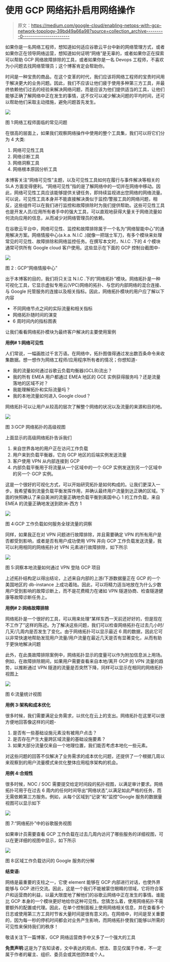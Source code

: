 # 使用 GCP 网络拓扑启用网络操作

> 原文：<https://medium.com/google-cloud/enabling-netops-with-gcp-network-topology-39bd49a66a98?source=collection_archive---------0----------------------->

如果你是一名网络工程师，想知道如何适应谷歌云平台中新的网络管理方式，或者如果你正在领导网络运营，想知道如何证明“网络”是无辜的，或者如果你正在探索可以帮助 GCP 网络故障排除的工具，或者如果你是一名 Devops 工程师，不喜欢为小问题去找网络管理员；这个博客肯定会帮助你。

时间是一种宝贵的商品，在这个变革的时代，我们应该将网络工程师的宝贵时间用于解决更大的业务问题。因此，我们不应该让他们疲于使用多种第三方工具，并最终依赖他们过去的经验来解决网络问题，而是应该为他们提供适当的工具，让他们能够正确了解网络中正在发生的事情，这不仅可以减少解决问题的平均时间，还可以帮助他们采取主动措施，避免问题首先发生。

![](img/0693881fe88e78bcdad7e9a273f077a5.png)

图 1:网络工程师面临的常见问题

在很高的层面上，如果我们观察网络操作中使用的整个工具集，我们可以将它们分为 4 大类:

1.  网络可见性工具
2.  网络诊断工具
3.  网络洞察工具
4.  网络根本原因分析工具

本博客关注“网络可见性”主题，以及可见性工具如何在履行与事件解决等相关的 SLA 方面变得便利。“网络可见性”指的是了解网络中的一切并在网络中移动。因此，网络可见性工具应该能够提供关键任务，即持续监视进出您网络的网络流量。可以说，可见性工具本身并不能直接解决类似于监控/警报工具的网络问题，相反，这些组件可以在我们进行监控和故障排除时为我们提供帮助。这些可见性工具也是开发人员/应用所有者手中的强大工具，可以直观地获得大量关于网络流量如何流向应用的信息，从而减少对网络管理员的依赖。

在谷歌云平台中，网络可见性、监控和故障排除属于一个名为“网络智能中心”的通用解决方案。网络情报中心(a.k.a. N.I.C .)就像一把瑞士军刀，有多个模块来处理常见的可见性、故障排除和网络监控任务。在撰写本文时，N.I.C .下的 4 个模块通常可供所有 Google cloud 客户使用。这些显示在下面的 GCP 控制台截图中-

![](img/77f5edec8469d6ff577aadc92278a087.png)

图 2 : GCP“网络情报中心”

出于本博客的目的，我们将只关注 N.I.C .下的“网络拓扑”模块。网络拓扑是一种可视化工具，它显示虚拟专用云(VPC)网络的拓扑、与您的内部网络的混合连接、与 Google 托管服务的连接以及相关指标。因此，网络拓扑模块的用户应了解以下内容

*   不同网络节点之间的实际流量和相关指标
*   网络拓扑随时间的演变
*   6 周时间内的指标图表

让我们看看网络拓扑模块为最终客户解决的主要使用案例

**用例# 1:网络可见性**

人们常说，一幅画胜过千言万语。在网络中，拓扑图值得通过发出数百条命令来收集数据。想一想作为网络工程师/应用程序所有者的情况；你想知道-

*   我的流量如何通过谷歌云负载均衡器(GCLB)流出？
*   我的所有 EMEA 用户都通过 EMEA 地区的 GCE 实例获得服务吗？还是流量落地的区域不对？
*   我能理解拓扑和实际流量吗？
*   我的本地流量如何进入 Google cloud？

网络拓扑可以让用户从较高的层次了解整个网络的状况以及流量的来源和目的地。

![](img/397f96ab6ee1717d2b75771a870202f5.png)

图 3:GCP 网络拓扑的高级视图

上面显示的高级网络拓扑告诉我们

1.  来自世界各地的用户正在访问工作负载
2.  用户来到负载平衡器，它向 GCP 地区的后端实例发送流量
3.  客户使用 VPN 从内部连接到 GCP
4.  内部负载平衡用于将流量从一个区域中的一个 GCP 实例发送到另一个区域中的另一个 GCP 实例。

这是一个很好的可视化方式，可以开始研究拓扑是如何构成的。让我们更深入一步。我希望看到流量负载平衡发挥作用，并确认最终用户流量到达正确的区域。下面的快照确认了来自美洲的流量正确地负载平衡到美国中心 1 的工作负载，来自 EMEA 的流量正确地发送到欧洲-西方 1

![](img/577c05f597fcea68d58bece6c2ccff8b.png)

图 4:GCP 工作负载如何服务全球流量的洞察

同样，如果我正在对 VPN 问题进行故障排除，并且需要确定 VPN 的所有用户是否都受到影响，或者是否有用户成功使用 VPN 并向 GCP 工作负载发送流量，我可以利用相同的网络拓扑对 VPN 元素进行故障排除，如下所示

![](img/1960d660a8cc550ced435a785f20a5b7.png)

图 5:洞察本地流量如何通过 VPN 登陆 GCP 项目

上述拓扑结构足以得出结论，上述来自内部的上游/下游数据量正在 GCP 的一个美国地区的 db-instance 上成功着陆。因此，可以将精力适当地放在为什么少数用户受到影响的故障诊断上，而不是花费精力在诸如 VPN 隧道协商、检查隧道健康等故障诊断任务上。

**用例# 2:网络故障排除**

网络拓扑是一个很好的工具，可以用来处理“某样东西一天前还好好的，但是现在不工作了”这样的陈述。为了解决这些问题，我们可以检查网络拓扑在过去几小时/几天/几周内是否发生了变化。由于网络拓扑可以显示最近 6 周的数据，因此它可以非常快速地帮助发现用户流量/用户流量在最近几天是否有显著变化，从而有助于更快地解决问题

此外，在此类故障排除案例中，网络拓扑显示的度量可以作为附加信息派上用场。例如，在故障排除期间，如果用户需要查看来自本地/离开 GCP 的 VPN 流量的趋势，以推断通过 VPN 隧道的流量是否突然下降，同样可以显示在相同的网络拓扑视图上

![](img/e509fbfc8ce40ab7ce4e112aab039125.png)

图 6:流量统计视图

**用例 3:架构和成本优化**

很多时候，我们需要满足业务需求，以优化在云上的支出。网络拓扑在这里可以很方便地回答像这样的问题-

1.  是否有一些基础设施元素没有被用户点击？
2.  是否存在产生大量跨区域流量的基础设施要素？
3.  如果大部分流量仅来自一个地理位置，我们能否考虑本地化一些元素。

对这些问题的回答不仅解决了业务需求的成本优化问题，还提供了一个根据几周以来观察到的用户流量模式来优化整体应用程序架构的机会。

**用例 4:合规性**

很多时候，NOC / SOC 需要提交给定时间段的拓扑视图，以满足审计要求。网络拓扑可用于在过去 6 周内的任何时间导出“网络状态”,以满足如此严格的任务，而无需依赖第三方服务。例如，从每个区域到“记录”和“监控”Google 服务的数据量视图可以显示如下

![](img/9cc33965f3ea1b6c5f0669890c1596e4.png)

图 7:“网络拓扑”中的谷歌服务视图

如果审计员需要查看 GCP 工作负载在过去几周内访问了哪些服务的详细视图，可以在更详细的视图中显示，如下所示

![](img/605fc1459c80c429c08ca9dceb2e7c43.png)

图 8:区域工作负载访问的 Google 服务的分解

**结束语:**

网络是最重要的支柱之一，它使 element 能够在 GCP 内部进行对话，也使外界能够与 GCP 进行交流。因此，这是一个我们不能被蒙住眼睛的领域，它将符合客户和运营商的利益，以最大限度地了解他们的谷歌云网络中正在发生的事情。谁能比 GCP 本身的一个模块更好地给你这种可见性。您猜怎么着，使用网络拓扑不需要额外的配置或代理。因此，在单个控制面板上使用网络相关信息，并在查看多个日志或使用第三方工具时节省大量时间是很有意义的。在网络中，时间是至关重要的，因为每一秒的停机时间都会对业务产生影响，而网络拓扑使我们能够以所需的可见性来保持我们的秩序！

敬请关注下一篇博客，GCP 网络运营商手中又多了一个强大的工具

**免责声明**:这是为了告知读者，文中表达的观点、想法、意见仅属于作者，不一定属于作者的雇主、组织、委员会或其他团体或个人。